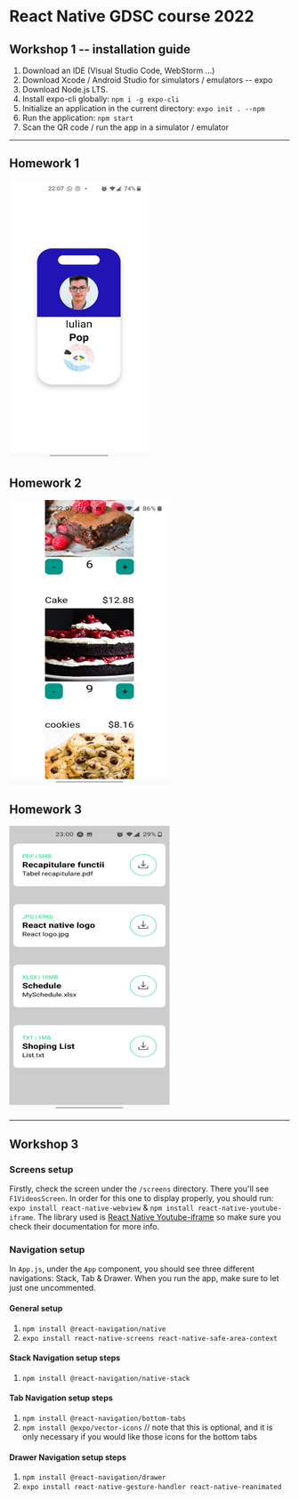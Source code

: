 # React Native GDSC course 2022

## Workshop 1 -- installation guide

1. Download an IDE (Visual Studio Code, WebStorm ...)
2. Download Xcode / Android Studio for simulators / emulators -- expo
3. Download Node.js LTS.
4. Install expo-cli globally: `npm i -g expo-cli`
5. Initialize an application in the current directory: `expo init . --npm`
6. Run the application: `npm start`
7. Scan the QR code / run the app in a simulator / emulator

---

## Homework 1
<img src="./Image/Tema1.jpeg" width="250" height="500">

## Homework 2
<img src="./Image/Tema2.jpeg" width="288" height="512">

## Homework 3
<img src="./Image/Tema3.jpeg" width="288" height="512">

---

## Workshop 3

### Screens setup
Firstly, check the screen under the `/screens` directory. There you'll see `F1VideosScreen`. In order for this one to display properly, you should run:
`expo install react-native-webview` & `npm install react-native-youtube-iframe`. The library used is [React Native Youtube-iframe](https://lonelycpp.github.io/react-native-youtube-iframe/) so make sure you check their documentation for more info.

### Navigation setup
In `App.js`, under the `App` component, you should see three different navigations: Stack, Tab & Drawer. When you run the app, make sure to let just one uncommented.

#### General setup
1. `npm install @react-navigation/native`
2. `expo install react-native-screens react-native-safe-area-context`

#### Stack Navigation setup steps
1. `npm install @react-navigation/native-stack`

#### Tab Navigation setup steps
1. `npm install @react-navigation/bottom-tabs`
2. `npm install @expo/vector-icons` // note that this is optional, and it is only necessary if you would like those icons for the bottom tabs

#### Drawer Navigation setup steps
1. `npm install @react-navigation/drawer`
2. `expo install react-native-gesture-handler react-native-reanimated`
